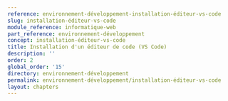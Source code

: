 ```yaml
---
reference: environnement-développement-installation-éditeur-vs-code
slug: installation-éditeur-vs-code
module_reference: informatique-web
part_reference: environnement-développement
concept: installation-éditeur-vs-code
title: Installation d'un éditeur de code (VS Code)
description: ''
order: 2
global_order: '15'
directory: environnement-développement
permalink: environnement-développement/installation-éditeur-vs-code
layout: chapters
---
```

